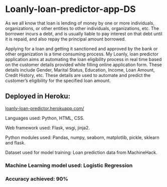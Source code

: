# Loanly-loan-predictor-app-DS
As we all know that loan is lending of money by one or more individuals, organizations, or other entities to other individuals, organizations, etc. The borrower incurs a debt, and is usually liable to pay interest on that debt until it is repaid, and also repay the principal amount borrowed.

Applying for a loan and getting it sanctioned and approved by the bank or other organization is a time consuming process. My Loanly, loan predictor application aims at automating the loan eligibility process in real time based on the customer details provided while filling online application form. These details include Gender, Marital Status, Education, Income, Loan Amount, Credit History, etc. These details are used to automate and predict the customer’s eligibility for the specified loan amount.

## Deployed in Heroku: 
<a href="loanly-loan-predictor.herokuapp.com/">loanly-loan-predictor.herokuapp.com/</a>

Languages used: Python, HTML, CSS.

Web framework used: Flask, wsgi, jinja2.

Python modules used: Pandas, numpy, seaborn, matplotlib, pickle, sklearn and flask.

Dataset used for model training: Loan prediction data from MachineHack.

### Machine Learning model used: Logistic Regression
### Accuracy achieved: 90%

